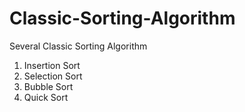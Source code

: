 # Classic-Sorting-Algorithm
Several Classic Sorting Algorithm
1. Insertion Sort
2. Selection Sort
3. Bubble Sort
4. Quick Sort
